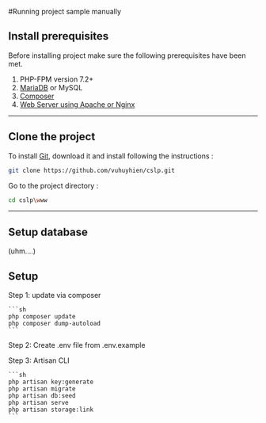 #Running project sample manually

## Install prerequisites
Before installing project make sure the following prerequisites have been met.
1. PHP-FPM version 7.2+
2. [MariaDB](https://mariadb.org/) or MySQL
3. [Composer](https://getcomposer.org/)
4. [Web Server using Apache or Nginx](https://laravel.com/docs/5.6/installation#web-server-configuration)

----

## Clone the project

To install [Git](http://git-scm.com/book/en/v2/Getting-Started-Installing-Git), download it and install following the instructions :

```sh
git clone https://github.com/vuhuyhien/cslp.git
```

Go to the project directory :

```sh
cd cslp\www
```

--- 

## Setup database

(uhm....)

## Setup
Step 1: update via composer

    ```sh
    php composer update
    php composer dump-autoload
    ```
 
Step 2: Create .env file from .env.example

Step 3: Artisan CLI

    ```sh
    php artisan key:generate
    php artisan migrate
    php artisan db:seed
    php artisan serve
    php artisan storage:link
    ```
